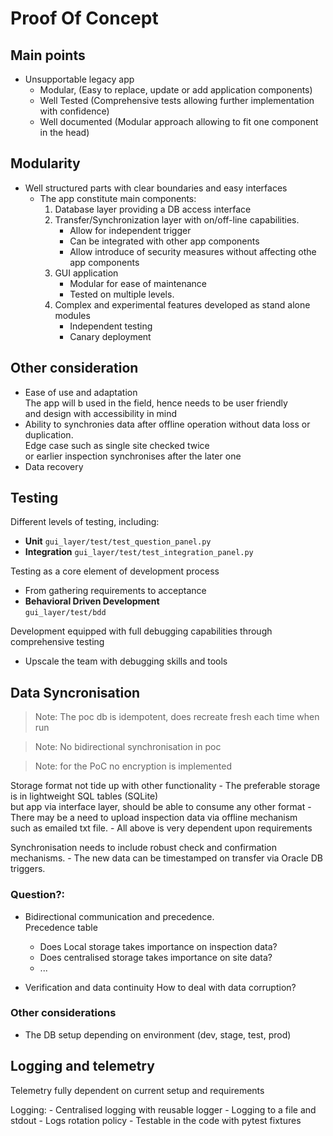 # Proof Of Concept

## Main points

- Unsupportable legacy app
    - Modular, (Easy to replace, update or add application components)
    - Well Tested (Comprehensive tests allowing further implementation with confidence)
    - Well documented (Modular approach allowing to fit one component in the head)

## Modularity

- Well structured parts with clear boundaries and easy interfaces
    - The app constitute main components:
        1. Database layer providing a DB access interface
        2. Transfer/Synchronization layer with on/off-line capabilities. 
            - Allow for independent trigger
            - Can be integrated with other app components
            - Allow introduce of security measures without affecting othe app components
        3. GUI application
            - Modular for ease of maintenance
            - Tested on multiple levels.
        4. Complex and experimental features developed as stand alone modules
            - Independent testing
            - Canary deployment

## Other consideration

- Ease of use and adaptation  
    The app will b used in the field, hence needs to be user friendly  
    and design with accessibility in mind
- Ability to synchronies data after offline operation without data loss or duplication.  
    Edge case such as single site checked twice  
    or earlier inspection synchronises after the later one
- Data recovery

## Testing

Different levels of testing, including:

- **Unit** `gui_layer/test/test_question_panel.py`
- **Integration** `gui_layer/test/test_integration_panel.py`

Testing as a core element of development process  

- From gathering requirements to acceptance
- **Behavioral Driven Development**  
    `gui_layer/test/bdd`

Development equipped with full debugging capabilities through comprehensive testing

- Upscale the team with debugging skills and tools

## Data Syncronisation

>Note: The poc db is idempotent, does recreate fresh each time when run

>Note: No bidirectional synchronisation in poc

>Note: for the PoC no encryption is implemented

Storage format not tide up with other functionality
    - The preferable storage is in lightweight SQL tables (SQLite)  
      but app via interface layer, should be able to consume any other format
    - There may be a need to upload inspection data via offline mechanism  
      such as emailed txt file.
    - All above is very dependent upon requirements

Synchronisation needs to include robust check and confirmation mechanisms.
    - The new data can be timestamped on transfer via Oracle DB triggers.

### Question?:
- Bidirectional communication and precedence.  
    Precedence table
    - Does Local storage takes importance on inspection data?
    - Does centralised storage takes importance on site data?
    - ...

- Verification and data continuity
    How to deal with data corruption?

### Other considerations

- The DB setup depending on environment (dev, stage, test, prod)

## Logging and telemetry

Telemetry fully dependent on current setup and requirements

Logging:
    - Centralised logging with reusable logger
    - Logging to a file and stdout
    - Logs rotation policy
    - Testable in the code with pytest fixtures